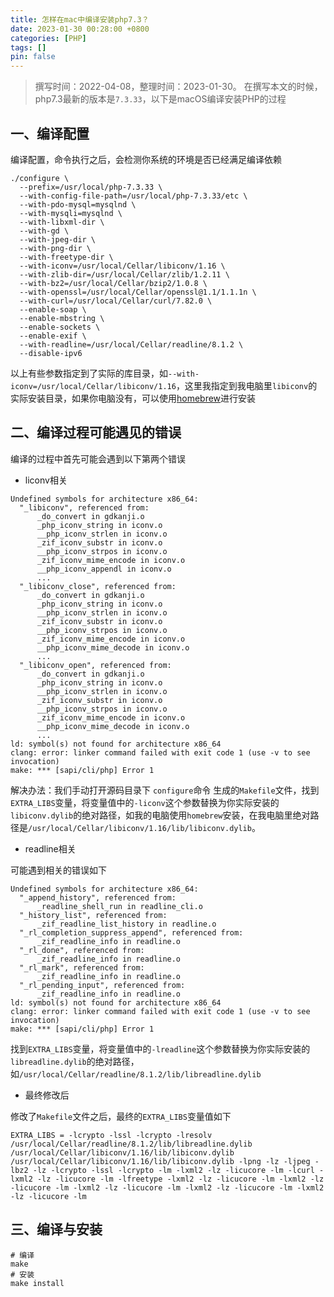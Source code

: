 ```yaml
---
title: 怎样在mac中编译安装php7.3？
date: 2023-01-30 00:28:00 +0800
categories: [PHP]
tags: []
pin: false
---
```


> 撰写时间：2022-04-08，整理时间：2023-01-30。 在撰写本文的时候，php7.3最新的版本是`7.3.33`，以下是macOS编译安装PHP的过程

## 一、编译配置

编译配置，命令执行之后，会检测你系统的环境是否已经满足编译依赖

```shell
./configure \
  --prefix=/usr/local/php-7.3.33 \
  --with-config-file-path=/usr/local/php-7.3.33/etc \
  --with-pdo-mysql=mysqlnd \
  --with-mysqli=mysqlnd \
  --with-libxml-dir \
  --with-gd \
  --with-jpeg-dir \
  --with-png-dir \
  --with-freetype-dir \
  --with-iconv=/usr/local/Cellar/libiconv/1.16 \
  --with-zlib-dir=/usr/local/Cellar/zlib/1.2.11 \
  --with-bz2=/usr/local/Cellar/bzip2/1.0.8 \
  --with-openssl=/usr/local/Cellar/openssl@1.1/1.1.1n \
  --with-curl=/usr/local/Cellar/curl/7.82.0 \
  --enable-soap \
  --enable-mbstring \
  --enable-sockets \
  --enable-exif \
  --with-readline=/usr/local/Cellar/readline/8.1.2 \
  --disable-ipv6
```

以上有些参数指定到了实际的库目录，如`--with-iconv=/usr/local/Cellar/libiconv/1.16`，这里我指定到我电脑里`libiconv`的实际安装目录，如果你电脑没有，可以使用[homebrew](https://brew.sh)进行安装

## 二、编译过程可能遇见的错误

编译的过程中首先可能会遇到以下第两个错误

- liconv相关

```shell
Undefined symbols for architecture x86_64:
  "_libiconv", referenced from:
      _do_convert in gdkanji.o
      _php_iconv_string in iconv.o
      __php_iconv_strlen in iconv.o
      _zif_iconv_substr in iconv.o
      __php_iconv_strpos in iconv.o
      _zif_iconv_mime_encode in iconv.o
      __php_iconv_appendl in iconv.o
      ...
  "_libiconv_close", referenced from:
      _do_convert in gdkanji.o
      _php_iconv_string in iconv.o
      __php_iconv_strlen in iconv.o
      _zif_iconv_substr in iconv.o
      __php_iconv_strpos in iconv.o
      _zif_iconv_mime_encode in iconv.o
      __php_iconv_mime_decode in iconv.o
      ...
  "_libiconv_open", referenced from:
      _do_convert in gdkanji.o
      _php_iconv_string in iconv.o
      __php_iconv_strlen in iconv.o
      _zif_iconv_substr in iconv.o
      __php_iconv_strpos in iconv.o
      _zif_iconv_mime_encode in iconv.o
      __php_iconv_mime_decode in iconv.o
      ...
ld: symbol(s) not found for architecture x86_64
clang: error: linker command failed with exit code 1 (use -v to see invocation)
make: *** [sapi/cli/php] Error 1
```

解决办法：我们手动打开源码目录下 `configure`命令 生成的`Makefile`文件，找到`EXTRA_LIBS`变量，将变量值中的`-liconv`这个参数替换为你实际安装的`libiconv.dylib`的绝对路径，如我的电脑使用`homebrew`安装，在我电脑里绝对路径是`/usr/local/Cellar/libiconv/1.16/lib/libiconv.dylib`。

- readline相关

可能遇到相关的错误如下

```shell
Undefined symbols for architecture x86_64:
  "_append_history", referenced from:
      _readline_shell_run in readline_cli.o
  "_history_list", referenced from:
      _zif_readline_list_history in readline.o
  "_rl_completion_suppress_append", referenced from:
      _zif_readline_info in readline.o
  "_rl_done", referenced from:
      _zif_readline_info in readline.o
  "_rl_mark", referenced from:
      _zif_readline_info in readline.o
  "_rl_pending_input", referenced from:
      _zif_readline_info in readline.o
ld: symbol(s) not found for architecture x86_64
clang: error: linker command failed with exit code 1 (use -v to see invocation)
make: *** [sapi/cli/php] Error 1
```

找到`EXTRA_LIBS`变量，将变量值中的`-lreadline`这个参数替换为你实际安装的`libreadline.dylib`的绝对路径，如`/usr/local/Cellar/readline/8.1.2/lib/libreadline.dylib`

- 最终修改后

修改了`Makefile`文件之后，最终的`EXTRA_LIBS`变量值如下

```shell
EXTRA_LIBS = -lcrypto -lssl -lcrypto -lresolv /usr/local/Cellar/readline/8.1.2/lib/libreadline.dylib /usr/local/Cellar/libiconv/1.16/lib/libiconv.dylib /usr/local/Cellar/libiconv/1.16/lib/libiconv.dylib -lpng -lz -ljpeg -lbz2 -lz -lcrypto -lssl -lcrypto -lm -lxml2 -lz -licucore -lm -lcurl -lxml2 -lz -licucore -lm -lfreetype -lxml2 -lz -licucore -lm -lxml2 -lz -licucore -lm -lxml2 -lz -licucore -lm -lxml2 -lz -licucore -lm -lxml2 -lz -licucore -lm
```

## 三、编译与安装

```shell
# 编译
make
# 安装
make install
```
